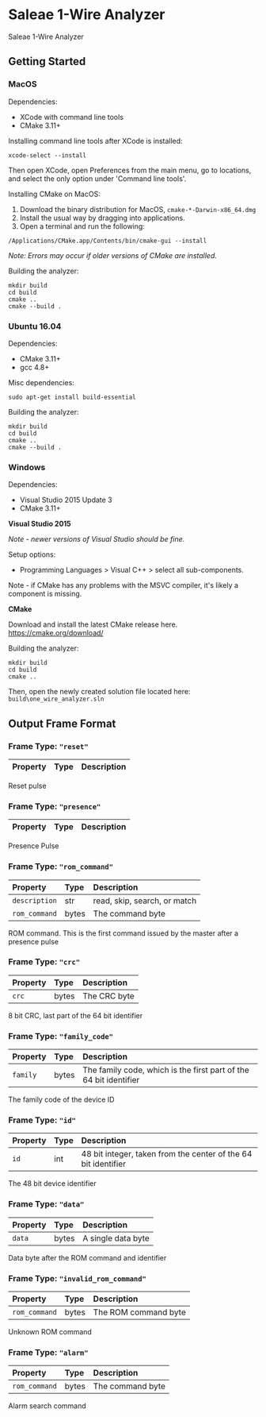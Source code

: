 # Saleae 1-Wire Analyzer

Saleae 1-Wire Analyzer

## Getting Started

### MacOS

Dependencies:
- XCode with command line tools
- CMake 3.11+

Installing command line tools after XCode is installed:
```
xcode-select --install
```

Then open XCode, open Preferences from the main menu, go to locations, and select the only option under 'Command line tools'.

Installing CMake on MacOS:

1. Download the binary distribution for MacOS, `cmake-*-Darwin-x86_64.dmg`
2. Install the usual way by dragging into applications.
3. Open a terminal and run the following:
```
/Applications/CMake.app/Contents/bin/cmake-gui --install
```
*Note: Errors may occur if older versions of CMake are installed.*

Building the analyzer:
```
mkdir build
cd build
cmake ..
cmake --build .
```

### Ubuntu 16.04

Dependencies:
- CMake 3.11+
- gcc 4.8+

Misc dependencies:

```
sudo apt-get install build-essential
```

Building the analyzer:
```
mkdir build
cd build
cmake ..
cmake --build .
```

### Windows

Dependencies:
- Visual Studio 2015 Update 3
- CMake 3.11+

**Visual Studio 2015**

*Note - newer versions of Visual Studio should be fine.*

Setup options:
- Programming Languages > Visual C++ > select all sub-components.

Note - if CMake has any problems with the MSVC compiler, it's likely a component is missing.

**CMake**

Download and install the latest CMake release here.
https://cmake.org/download/

Building the analyzer:
```
mkdir build
cd build
cmake ..
```

Then, open the newly created solution file located here: `build\one_wire_analyzer.sln`


## Output Frame Format
  
### Frame Type: `"reset"`

| Property | Type | Description |
| :--- | :--- | :--- |


Reset pulse

### Frame Type: `"presence"`

| Property | Type | Description |
| :--- | :--- | :--- |


Presence Pulse

### Frame Type: `"rom_command"`

| Property | Type | Description |
| :--- | :--- | :--- |
| `description` | str | read, skip, search, or match |
| `rom_command` | bytes | The command byte |

ROM command. This is the first command issued by the master after a presence pulse

### Frame Type: `"crc"`

| Property | Type | Description |
| :--- | :--- | :--- |
| `crc` | bytes | The CRC byte |

8 bit CRC, last part of the 64 bit identifier

### Frame Type: `"family_code"`

| Property | Type | Description |
| :--- | :--- | :--- |
| `family` | bytes | The family code, which is the first part of the 64 bit identifier |

The family code of the device ID

### Frame Type: `"id"`

| Property | Type | Description |
| :--- | :--- | :--- |
| `id` | int | 48 bit integer, taken from the center of the 64 bit identifier |

The 48 bit device identifier

### Frame Type: `"data"`

| Property | Type | Description |
| :--- | :--- | :--- |
| `data` | bytes | A single data byte |

Data byte after the ROM command and identifier

### Frame Type: `"invalid_rom_command"`

| Property | Type | Description |
| :--- | :--- | :--- |
| `rom_command` | bytes | The ROM command byte |

Unknown ROM command

### Frame Type: `"alarm"`

| Property | Type | Description |
| :--- | :--- | :--- |
| `rom_command` | bytes | The command byte |

Alarm search command

